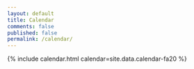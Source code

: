 ```yaml
---
layout: default
title: Calendar
comments: false
published: false
permalink: /calendar/
---
```


{% include calendar.html calendar=site.data.calendar-fa20 %}
